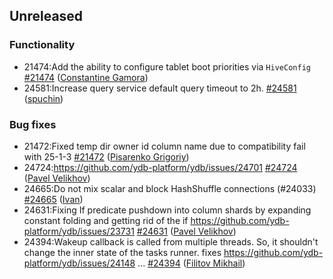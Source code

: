 ## Unreleased

### Functionality

* 21474:Add the ability to configure tablet boot priorities via `HiveConfig` [#21474](https://github.com/ydb-platform/ydb/pull/21474) ([Constantine Gamora](https://github.com/ya-ksgamora))
* 24581:Increase query service default query timeout to 2h. [#24581](https://github.com/ydb-platform/ydb/pull/24581) ([spuchin](https://github.com/spuchin))

### Bug fixes

* 21472:Fixed temp dir owner id column name due to compatibility fail with 25-1-3 [#21472](https://github.com/ydb-platform/ydb/pull/21472) ([Pisarenko Grigoriy](https://github.com/GrigoriyPA))
* 24724:https://github.com/ydb-platform/ydb/issues/24701 [#24724](https://github.com/ydb-platform/ydb/pull/24724) ([Pavel Velikhov](https://github.com/pavelvelikhov))
* 24665:Do not mix scalar and block HashShuffle connections (#24033) [#24665](https://github.com/ydb-platform/ydb/pull/24665) ([Ivan](https://github.com/abyss7))
* 24631:Fixing If predicate pushdown into column shards by expanding constant folding and getting rid of the if
https://github.com/ydb-platform/ydb/issues/23731 [#24631](https://github.com/ydb-platform/ydb/pull/24631) ([Pavel Velikhov](https://github.com/pavelvelikhov))
* 24394:Wakeup callback is called from multiple threads. So, it shouldn't change the inner state of the tasks runner.
fixes https://github.com/ydb-platform/ydb/issues/24148
... [#24394](https://github.com/ydb-platform/ydb/pull/24394) ([Filitov Mikhail](https://github.com/lll-phill-lll))

